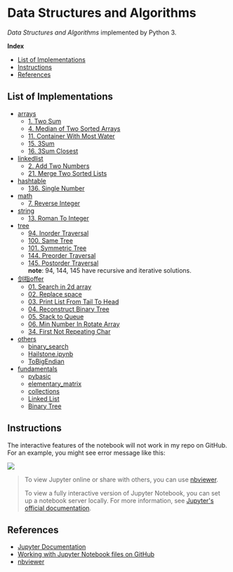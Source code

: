 # Data Structures and Algorithms

*Data Structures and Algorithms* implemented by Python 3.

<!-- GFM-TOC -->

**Index**

- [List of Implementations](#list-of-implementations)
- [Instructions](#instructions)
- [References](#references)
  <!-- GFM-TOC -->

## List of Implementations

- [arrays](DSA/arrays)
  - [1. Two Sum](DSA/arrays/TwoSum.ipynb)
  - [4. Median of Two Sorted Arrays](DSA/arrays/FindMedianSortedArrays.ipynb)
  - [11. Container With Most Water](DSA/arrays/MaxArea.ipynb)
  - [15. 3Sum](DSA/arrays/ThreeSum.ipynb)
  - [16. 3Sum Closest](DSA/arrays/ThreeSumClosest.ipynb)
- [linkedlist](DSA/linkedlist)
  - [2. Add Two Numbers](DSA/linkedlist/AddTwoNums.ipynb)
  - [21. Merge Two Sorted Lists](DSA/linkedlist/MergeTwoSortedLists.ipynb)
- [hashtable](DSA/hashtable)
  - [136. Single Number](DSA/hashtable/SingleNum.ipynb)
- [math](DSA/math)
  - [7. Reverse Integer](DSA/math/ReverseInteger.ipynb)
- [string](DSA/string)
  - [13. Roman To Integer](DSA/string/RomanToInteger.ipynb)
- [tree](DSA/tree)
  - [94. Inorder Traversal](DSA/tree/InorderTraversal.ipynb)
  - [100. Same Tree](DSA/tree/SameTree.ipynb)
  - [101. Symmetric Tree](DSA/tree/SymmetricTree.ipynb)
  - [144. Preorder Traversal](DSA/tree/PreorderTraversal.ipynb)
  - [145. Postorder Traversal](DSA/tree/PostorderTraversal.ipynb)   
  **note**: 94, 144, 145 have recursive and iterative solutions.
- [剑指offer](剑指offer)
  - [01. Search in 2d array](剑指offer/findin2darray.py)
  - [02. Replace space](剑指offer/replacespace.py)
  - [03. Print List From Tail To Head](剑指offer/printListFromTailToHead.py)
  - [04. Reconstruct Binary Tree](剑指offer/reConstructBinaryTree.py)
  - [05. Stack to Queue](剑指offer/stacktoqueue.py)
  - [06. Min Number In Rotate Array](剑指offer/minNumberInRotateArray.py)
  - [34. First Not Repeating Char](剑指offer/FirstNotRepeatingChar.py)
- [others](DSA/others)
  - [binary_search](DSA/others/binary_search_demo.ipynb)
  - [Hailstone.ipynb](DSA/others/Hailstone.ipynb)
  - [ToBigEndian](DSA/others/ToBigEndian.py)
- [fundamentals](fundamentals)
  - [pybasic](fundamentals/pybasic.ipynb)
  - [elementary_matrix](fundamentals/elementary_matrix.ipynb)
  - [collections](fundamentals/collections.ipynb)
  - [Linked List](fundamentals/LinkedList.ipynb)
  - [Binary Tree](fundamentals/BinaryTree.ipynb)

## Instructions

The interactive features of the notebook will not work in my repo on GitHub. For an example, you might see error message like this:

![](https://i.loli.net/2019/03/13/5c89078c71562.png)

> To view Jupyter online or share with others, you can use [nbviewer](https://nbviewer.jupyter.org/). 
>
> To view a fully interactive version of Jupyter Notebook, you can set up a notebook server locally.      For more information, see [Jupyter's official documentation](http://jupyter.readthedocs.io/en/latest/index.html).

## References

- [Jupyter Documentation](https://jupyter.readthedocs.io/en/latest/)
- [Working with Jupyter Notebook files on GitHub](https://help.github.com/en/articles/working-with-jupyter-notebook-files-on-github)
- [nbviewer](https://nbviewer.jupyter.org/)

